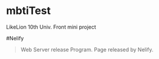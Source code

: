# mbtiTest

LikeLion 10th Univ. Front mini project


#Nelify
> Web Server release Program.
> Page released by Nelify.
